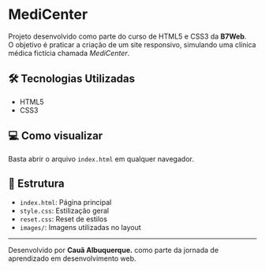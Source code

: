 # MediCenter

Projeto desenvolvido como parte do curso de HTML5 e CSS3 da **B7Web**.  
O objetivo é praticar a criação de um site responsivo, simulando uma clínica médica fictícia chamada *MediCenter*.

## 🛠 Tecnologias Utilizadas

- HTML5  
- CSS3  

## 💻 Como visualizar

Basta abrir o arquivo `index.html` em qualquer navegador.

## 📁 Estrutura

- `index.html`: Página principal  
- `style.css`: Estilização geral  
- `reset.css`: Reset de estilos  
- `images/`: Imagens utilizadas no layout

---

Desenvolvido por **Cauã Albuquerque.** como parte da jornada de aprendizado em desenvolvimento web.
